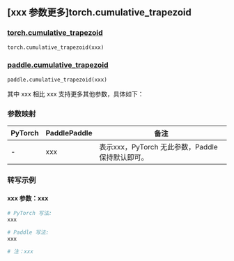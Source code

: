 ## [xxx 参数更多]torch.cumulative_trapezoid

### [torch.cumulative_trapezoid](https://pytorch.org/docs/1.13/generated/torch.cumulative_trapezoid.html#torch.cumulative_trapezoid)

```python
torch.cumulative_trapezoid(xxx)
```

### [paddle.cumulative_trapezoid](https://www.paddlepaddle.org.cn/documentation/docs/zh/develop/api/paddle/cumulative_trapezoid_cn.html)

```python
paddle.cumulative_trapezoid(xxx)
```

其中 xxx 相比 xxx 支持更多其他参数，具体如下：

### 参数映射

| PyTorch | PaddlePaddle | 备注 |
| ------- | ------------ | ---- |
|    -    |    xxx    | 表示xxx，PyTorch 无此参数，Paddle 保持默认即可。 |

### 转写示例

#### xxx 参数：xxx
``` python
# PyTorch 写法:
xxx

# Paddle 写法:
xxx

# 注：xxx
```
